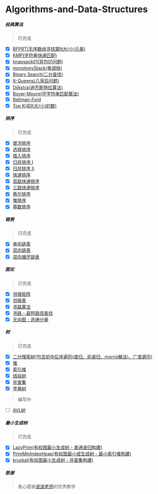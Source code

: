 # Algorithms-and-Data-Structures

##### 经典算法
> 已完成
- [x] [BFPRT(无序数组寻找第N大(小)元素)](https://github.com/biaodigit/JavaScriptAlgorithms/blob/master/Classical%20algorithm%20problem/BFPRT.html)
- [x] [KMP(字符串快速匹配)](https://github.com/biaodigit/JavaScriptAlgorithms/blob/master/Classical%20algorithm%20problem/KMP.html)
- [x] [knapsack01(背包01问题)](https://github.com/biaodigit/JavaScriptAlgorithms/blob/master/Classical%20algorithm%20problem/knapsack01.html)
- [x] [monotonyStack(单调栈)](https://github.com/biaodigit/JavaScriptAlgorithms/blob/master/Classical%20algorithm%20problem/monotonyStack.html)
- [x] [Binary Search(二分查找)](https://github.com/biaodigit/JavaScriptAlgorithms/blob/master/Classical%20algorithm%20problem/Binary%20Search.html)
- [x] [8-Queens(八皇后问题)](https://github.com/biaodigit/JavaScriptAlgorithms/blob/master/Classical%20algorithm%20problem/8-Queens.html)
- [x] [Dijkstra(迪杰斯特拉算法)](https://github.com/biaodigit/JavaScriptAlgorithms/blob/master/Classical%20algorithm%20problem/Dijkstra.html)
- [x] [Boyer-Moore(坏字符串匹配算法)](https://github.com/biaodigit/JavaScriptAlgorithms/blob/master/Classical%20algorithm%20problem/Boyer-Moore.html)
- [x] [Bellman-Ford](https://github.com/biaodigit/JavaScriptAlgorithms/blob/master/Classical%20algorithm%20problem/Bellman-Ford.html)
- [x] [Top K(前K大(小)的数)](https://github.com/biaodigit/JavaScriptAlgorithms/blob/master/Classical%20algorithm%20problem/Top%20K.html)

##### 排序
> 已完成
- [x] [冒泡排序](https://github.com/biaodigit/JavaScriptAlgorithms/blob/master/Sort/BubbleSort.html)
- [x] [选择排序](https://github.com/biaodigit/JavaScriptAlgorithms/blob/master/Sort/SelectSort.html)
- [x] [插入排序](https://github.com/biaodigit/JavaScriptAlgorithms/blob/master/Sort/InsertionSort.html)
- [x] [归并排序 I](https://github.com/biaodigit/JavaScriptAlgorithms/blob/master/Sort/MergeSort.html)
- [x] [归并排序 II](https://github.com/biaodigit/JavaScriptAlgorithms/blob/master/Sort/MergeSort%20Bottom.html)
- [x] [快速排序](https://github.com/biaodigit/JavaScriptAlgorithms/blob/master/Sort/Quick%20Sort.html)
- [x] [双路快速排序](https://github.com/biaodigit/JavaScriptAlgorithms/blob/master/Sort/Double%20Way%20Quick%20Sort.html)
- [x] [三路快速排序](https://github.com/biaodigit/JavaScriptAlgorithms/blob/master/Sort/ThreeWayQuickSort.html)
- [x] [希尔排序](https://github.com/biaodigit/JavaScriptAlgorithms/blob/master/Sort/Shell%20Sort.html)
- [x] [堆排序](https://github.com/biaodigit/JavaScriptAlgorithms/blob/master/Sort/Heap%20Sort.html)
- [x] [基数排序](https://github.com/biaodigit/JavaScriptAlgorithms/blob/master/Sort/Radix%20Sort.html)

##### 链表
> 已完成
- [x] [单向链表](https://github.com/biaodigit/JavaScriptAlgorithms/blob/master/Linked%20list/Linked%20List.html)
- [x] [双向链表](https://github.com/biaodigit/JavaScriptAlgorithms/blob/master/Linked%20list/Double%20LinkedList.html)
- [x] [双向循环链表](https://github.com/biaodigit/JavaScriptAlgorithms/blob/master/Linked%20list/DoubleLoopLinkedList.html)

##### 图论
> 已完成
- [x] [邻接矩阵](https://github.com/biaodigit/JavaScriptAlgorithms/blob/master/Graph%20Basics/Adjacency%20Matrix.html)
- [x] [邻接表](https://github.com/biaodigit/JavaScriptAlgorithms/blob/master/Graph%20Basics/Adjacency%20Lists.html)
- [x] [寻路算法](https://github.com/biaodigit/JavaScriptAlgorithms/blob/master/Graph%20Basics/FindPath.html)
- [x] [寻路 - 最短路径查找](https://github.com/biaodigit/JavaScriptAlgorithms/blob/master/Graph%20Basics/ShortestPath.html)
- [x] [无向图 - 连通分量](https://github.com/biaodigit/JavaScriptAlgorithms/blob/master/Graph%20Basics/Graph%20Order.html)

##### 树
> 已完成
- [x] [二分搜索树(包含前中后序遍历(递归、非递归、morris解法)、广度遍历)](https://github.com/biaodigit/JavaScriptAlgorithms/blob/master/Tree/Binary%20Search%20Tree.html)
- [x] [堆](https://github.com/biaodigit/JavaScriptAlgorithms/blob/master/Tree/Heap.html)
- [x] [索引堆](https://github.com/biaodigit/JavaScriptAlgorithms/blob/master/Tree/IndexHeap.html)
- [x] [线段树](https://github.com/biaodigit/JavaScriptAlgorithms/blob/master/Tree/Segment%20Tree.html)
- [x] [并查集](https://github.com/biaodigit/JavaScriptAlgorithms/blob/master/Tree/Trie.html)
- [x] [字典树](https://github.com/biaodigit/JavaScriptAlgorithms/blob/master/Tree/Trie.html)

> 编写中
- [ ] [AVL树](https://github.com/biaodigit/JavaScriptAlgorithms/blob/master/Tree/AVL%20Tree.html)

##### 最小生成树
> 已完成
- [x] [LazyPrim(有权图最小生成树 - 普通递归构建)](https://github.com/biaodigit/JavaScriptAlgorithms/blob/master/Minimum%20Span%20Tree/LazyPrim.html)
- [x] [PrimMinIndexHeap(有权图最小成生成树 - 最小索引堆构建)](https://github.com/biaodigit/JavaScriptAlgorithms/blob/master/Minimum%20Span%20Tree/PrimMinIndexHeap.html)
- [x] [kruskal(有权图最小生成树 - 并查集构建)](https://github.com/biaodigit/JavaScriptAlgorithms/blob/master/Minimum%20Span%20Tree/kruskal.html)

##### 致谢
> 衷心感谢[波波老师](https://github.com/liuyubobobo)的优秀教学

